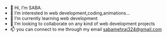 - 👋 Hi, I’m SABA.
- 👀 I’m interested in web development,coding,animations...
- 🌱 I’m currently learning web development
- 💞️ I’m looking to collaborate on any kind of web development projects
- 📫 you can connect to me through my email sabamehraj324@gmail.com

<!---
sabamehraj/sabamehraj is a ✨ special ✨ repository because its `README.md` (this file) appears on your GitHub profile.
You can click the Preview link to take a look at your changes.
--->
